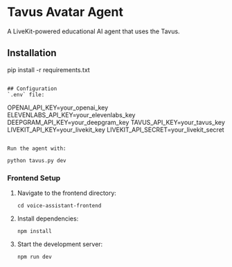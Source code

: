# Tavus Avatar Agent

A LiveKit-powered educational AI agent that uses the Tavus.
## Installation
pip install -r requirements.txt
   ```

## Configuration
`.env` file:

```
OPENAI_API_KEY=your_openai_key
ELEVENLABS_API_KEY=your_elevenlabs_key
DEEPGRAM_API_KEY=your_deepgram_key
TAVUS_API_KEY=your_tavus_key
LIVEKIT_API_KEY=your_livekit_key
LIVEKIT_API_SECRET=your_livekit_secret
```

Run the agent with:

python tavus.py dev
```

### Frontend Setup

1. Navigate to the frontend directory:
   ```
   cd voice-assistant-frontend
   ```

2. Install dependencies:
   ```
   npm install
   ```

3. Start the development server:
   ```
   npm run dev